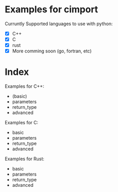 # Examples for cimport

Curruntly Supported languages to use with python:
- [x] C++
- [x] C
- [x] rust
- [x] More comming soon (go, fortran, etc)

# Index

Examples for C++:
- (basic)
- parameters
- return_type
- advanced

Examples for C:
- basic
- parameters
- return_type
- advanced

Examples for Rust:
- basic
- parameters
- return_type
- advanced


